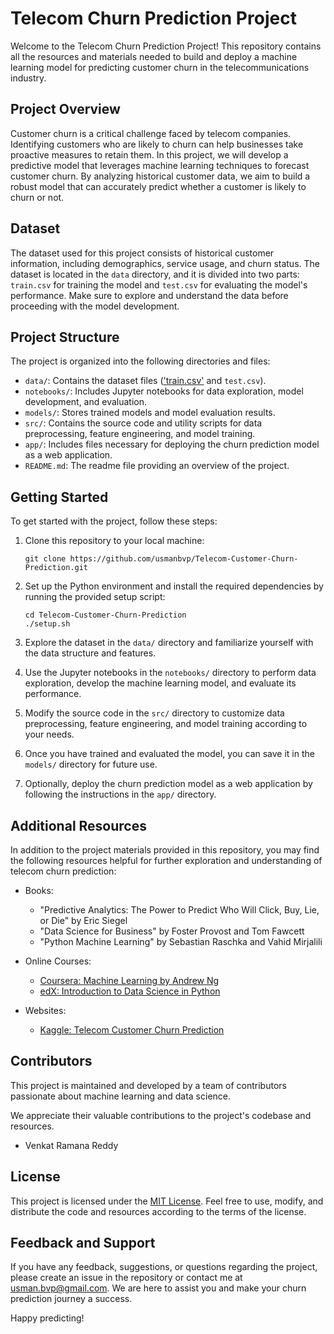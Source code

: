 
# Telecom Churn Prediction Project

Welcome to the Telecom Churn Prediction Project! This repository contains all the resources and materials needed to build and deploy a machine learning model for predicting customer churn in the telecommunications industry.

## Project Overview

Customer churn is a critical challenge faced by telecom companies. Identifying customers who are likely to churn can help businesses take proactive measures to retain them. In this project, we will develop a predictive model that leverages machine learning techniques to forecast customer churn. By analyzing historical customer data, we aim to build a robust model that can accurately predict whether a customer is likely to churn or not.

## Dataset

The dataset used for this project consists of historical customer information, including demographics, service usage, and churn status. The dataset is located in the `data` directory, and it is divided into two parts: `train.csv` for training the model and `test.csv` for evaluating the model's performance. Make sure to explore and understand the data before proceeding with the model development.

## Project Structure

The project is organized into the following directories and files:

- `data/`: Contains the dataset files (['train.csv'](train.csv) and `test.csv`).
- `notebooks/`: Includes Jupyter notebooks for data exploration, model development, and evaluation.
- `models/`: Stores trained models and model evaluation results.
- `src/`: Contains the source code and utility scripts for data preprocessing, feature engineering, and model training.
- `app/`: Includes files necessary for deploying the churn prediction model as a web application.
- `README.md`: The readme file providing an overview of the project.

## Getting Started

To get started with the project, follow these steps:

1. Clone this repository to your local machine:
   ```
   git clone https://github.com/usmanbvp/Telecom-Customer-Churn-Prediction.git
   ```

2. Set up the Python environment and install the required dependencies by running the provided setup script:
   ```
   cd Telecom-Customer-Churn-Prediction
   ./setup.sh
   ```

3. Explore the dataset in the `data/` directory and familiarize yourself with the data structure and features.

4. Use the Jupyter notebooks in the `notebooks/` directory to perform data exploration, develop the machine learning model, and evaluate its performance.

5. Modify the source code in the `src/` directory to customize data preprocessing, feature engineering, and model training according to your needs.

6. Once you have trained and evaluated the model, you can save it in the `models/` directory for future use.

7. Optionally, deploy the churn prediction model as a web application by following the instructions in the `app/` directory.

## Additional Resources

In addition to the project materials provided in this repository, you may find the following resources helpful for further exploration and understanding of telecom churn prediction:

- Books:
  - "Predictive Analytics: The Power to Predict Who Will Click, Buy, Lie, or Die" by Eric Siegel
  - "Data Science for Business" by Foster Provost and Tom Fawcett
  - "Python Machine Learning" by Sebastian Raschka and Vahid Mirjalili

- Online Courses:
  - [Coursera: Machine Learning by Andrew Ng](https://www.coursera.org/learn/machine-learning)
  - [edX: Introduction to Data Science in Python](https://www.edx.org/professional-certificate/introduction-to-data-science-in-python)

- Websites:
  - [Kaggle: Telecom Customer Churn Prediction](https://www.kaggle.com/c/customer-churn-prediction)

## Contributors

This project is maintained and developed by a team of contributors passionate about machine learning and data science.

 We appreciate their valuable contributions to the project's codebase and resources.

- Venkat Ramana Reddy
## License

This project is licensed under the [MIT License](LICENSE). Feel free to use, modify, and distribute the code and resources according to the terms of the license.

## Feedback and Support

If you have any feedback, suggestions, or questions regarding the project, please create an issue in the repository or contact me at usman.bvp@gmail.com. We are here to assist you and make your churn prediction journey a success.

Happy predicting!
